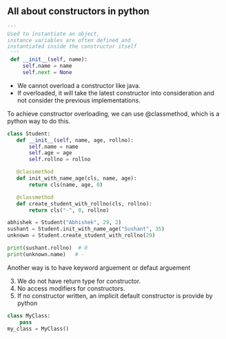 
## All about constructors in python

```python
'''
Used to instantiate an object,
instance variables are often defined and
instantiated inside the constructor itself
 '''
 def __init__(self, name):
     self.name = name
     self.next = None
```
- We cannot overload a constructor like java.
- If overloaded, it will take the latest constructor into consideration and not consider the previous implementations.
 
 To achieve constructor overloading, we can use @classmethod, which is a python way to do this.
 ```python
class Student:
    def __init__(self, name, age, rollno):
        self.name = name
        self.age = age
        self.rollno = rollno

    @classmethod
    def init_with_name_age(cls, name, age):
        return cls(name, age, 0)

    @classmethod
    def create_student_with_rollno(cls, rollno):
        return cls("-", 0, rollno)    

abhishek = Student("Abhishek", 29, 2)
sushant = Student.init_with_name_age("Sushant", 35)
unknown = Student.create_student_with_rollno(29)

print(sushant.rollno)  # 0
print(unknown.name)   # -
```
Another way is to have keyword arguement or defaut arguement

3. We do not have return type for constructor.
4. No access modifiers for constructors.
5. If no constructor written, an implicit default constructor is provide by python
```python
class MyClass:
    pass
my_class = MyClass()
```
